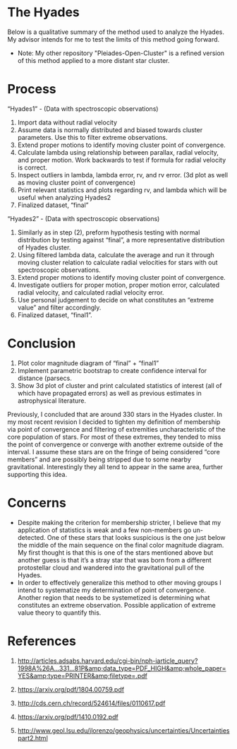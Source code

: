 # The Hyades

Below is a qualitative summary of the method used to analyze the Hyades. My advisor intends for me to test the limits of this method going forward.

- Note: My other repository "Pleiades-Open-Cluster" is a refined version of this method applied to a more distant star cluster.

# Process

“Hyades1” - (Data with spectroscopic observations) 

1. Import data without radial velocity
2. Assume data is normally distributed and biased towards cluster parameters. Use this to filter extreme observations.
3. Extend proper motions to identify moving cluster point of convergence. 
4. Calculate lambda using relationship between parallax, radial velocity, and proper motion. Work backwards to test if formula for radial velocity is correct.
5. Inspect outliers in lambda, lambda error, rv, and rv error.  (3d plot as well as moving cluster point of convergence)
6. Print relevant statistics and plots regarding rv, and lambda which will be useful when analyzing Hyades2
7. Finalized dataset, “final”

“Hyades2” - (Data with spectroscopic observations)

1. Similarly as in step (2), preform hypothesis testing with normal distribution by testing against “final”, a more representative distribution of Hyades cluster.
2. Using filtered lambda data, calculate the average and run it through moving cluster relation to calculate radial velocities for stars with out spectroscopic observations. 
3. Extend proper motions to identify moving cluster point of convergence. 
4. Investigate outliers for proper motion, proper motion error, calculated radial velocity, and calculated radial velocity error.
5. Use personal judgement to decide on what constitutes an “extreme value” and filter accordingly. 
6. Finalized dataset, “final1”.

# Conclusion

1. Plot color magnitude diagram of “final” + “final1”
2. Implement parametric bootstrap to create confidence interval for distance (parsecs.
3. Show 3d plot of cluster and print calculated statistics of interest (all of which have propagated errors) as well as previous estimates in astrophysical literature. 

Previously, I concluded that are around 330 stars in the Hyades cluster. In my most recent revision I decided to tighten my definition of membership via point of convergence and filtering of extremities uncharacteristic of the core population of stars. For most of these extremes, they tended to miss the point of convergence or converge with another extreme outside of the interval. I assume these stars are on the fringe of being considered “core members” and are possibly being stripped due to some nearby gravitational. Interestingly they all tend to appear in the same area, further supporting this idea. 

# Concerns

- Despite making the criterion for membership stricter, I believe that my application of statistics is weak and a few non-members go un-detected. One of these stars that looks suspicious is the one just below the middle of the main sequence on the final color magnitude diagram. My first thought is that this is one of the stars mentioned above but another guess is that it’s a stray star that was born from a different protostellar cloud and wandered into the gravitational pull of the Hyades.  
- In order to effectively generalize this method to other moving groups I intend to systematize my determination of point of convergence. Another region that needs to be systemetized is determining what constitutes an extreme observation. Possible application of extreme value theory to quantify this. 

# References
1. http://articles.adsabs.harvard.edu/cgi-bin/nph-iarticle_query?1998A%26A...331...81P&amp;data_type=PDF_HIGH&amp;whole_paper=YES&amp;type=PRINTER&amp;filetype=.pdf

2. https://arxiv.org/pdf/1804.00759.pdf

3. http://cds.cern.ch/record/524614/files/0110617.pdf

4. https://arxiv.org/pdf/1410.0192.pdf

5. http://www.geol.lsu.edu/jlorenzo/geophysics/uncertainties/Uncertaintiespart2.html

